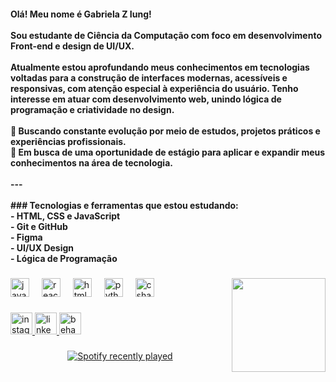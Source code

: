 <h4 align="left">Olá! Meu nome é Gabriela Z Iung!<br><br>Sou estudante de Ciência da Computação com foco em desenvolvimento Front-end e design de UI/UX.<br><br>Atualmente estou aprofundando meus conhecimentos em tecnologias voltadas para a construção de interfaces modernas, acessíveis e responsivas, com atenção especial à experiência do usuário. Tenho interesse em atuar com desenvolvimento web, unindo lógica de programação e criatividade no design.<br><br>🧠 Buscando constante evolução por meio de estudos, projetos práticos e experiências profissionais.  <br>🎯 Em busca de uma oportunidade de estágio para aplicar e expandir meus conhecimentos na área de tecnologia.<br><br>---<br><br>
### Tecnologias e ferramentas que estou estudando:<br>- HTML, CSS e JavaScript<br>- Git e GitHub<br>- Figma<br>- UI/UX Design<br>- Lógica de Programação</h4>

###

<img align="right" height="150" src="https://media0.giphy.com/media/v1.Y2lkPTc5MGI3NjExejFhZ2EwbHp4dDhyM2hvZmFsa2M5azZzNXYxbzIydng0ZjZwY3AyZCZlcD12MV9pbnRlcm5hbF9naWZfYnlfaWQmY3Q9cw/qP2YwW2BpB2K0qMjMk/giphy.gif"  />

###

<div align="left">
  <img src="https://cdn.jsdelivr.net/gh/devicons/devicon/icons/javascript/javascript-original.svg" height="30" alt="javascript logo"  />
  <img width="12" />
  <img src="https://cdn.jsdelivr.net/gh/devicons/devicon/icons/react/react-original.svg" height="30" alt="react logo"  />
  <img width="12" />
  <img src="https://cdn.jsdelivr.net/gh/devicons/devicon/icons/html5/html5-original.svg" height="30" alt="html5 logo"  />
  <img width="12" />
  <img src="https://cdn.jsdelivr.net/gh/devicons/devicon/icons/python/python-original.svg" height="30" alt="python logo"  />
  <img width="12" />
  <img src="https://cdn.jsdelivr.net/gh/devicons/devicon/icons/csharp/csharp-original.svg" height="30" alt="csharp logo"  />
</div>

###

<div align="left">
  <a href="https://www.instagram.com/gabriela.zweigle/" target="_blank">
    <img src="https://img.shields.io/static/v1?message=Instagram&logo=instagram&label=&color=632024&logoColor=white&labelColor=&style=for-the-badge" height="35" alt="instagram logo"  />
  </a>
  <a href="https://www.linkedin.com/in/gabrielazweigleiung/" target="_blank">
    <img src="https://img.shields.io/static/v1?message=LinkedIn&logo=linkedin&label=&color=223c63&logoColor=white&labelColor=&style=for-the-badge" height="35" alt="linkedin logo"  />
  </a>
  <a href="https://www.behance.net/gabrielzweigle#" target="_blank">
    <img src="https://img.shields.io/static/v1?message=Behance&logo=behance&label=&color=2b3349&logoColor=white&labelColor=&style=for-the-badge" height="35" alt="behance logo"  />
  </a>
</div>

###

<div align="center">
  <a href="https://open.spotify.com/user/ckvbaid297bvlu006sbeby8kl">
    <img src="https://spotify-recently-played-readme.vercel.app/api?user=ckvbaid297bvlu006sbeby8kl&count=5&unique=false" alt="Spotify recently played"  />
  </a>
</div>

###
